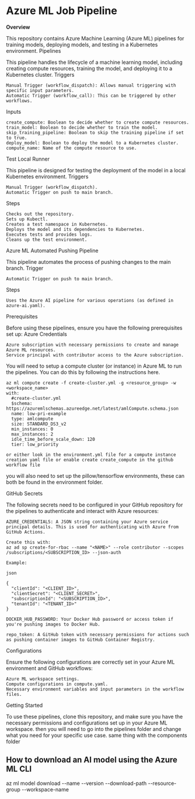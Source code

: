 # Azure ML Job Pipeline

**Overview**

This repository contains Azure Machine Learning (Azure ML) pipelines for training models, deploying models, and testing in a Kubernetes environment.
Pipelines

This pipeline handles the lifecycle of a machine learning model, including creating compute resources, training the model, and deploying it to a Kubernetes cluster.
Triggers

    Manual Trigger (workflow_dispatch): Allows manual triggering with specific input parameters.
    Automatic Trigger (workflow_call): This can be triggered by other workflows.

Inputs

    create_compute: Boolean to decide whether to create compute resources.
    train_model: Boolean to decide whether to train the model.
    skip_training_pipeline: Boolean to skip the training pipeline if set to true.
    deploy_model: Boolean to deploy the model to a Kubernetes cluster.
    compute_name: Name of the compute resource to use.

Test Local Runner

This pipeline is designed for testing the deployment of the model in a local Kubernetes environment.
Triggers

    Manual Trigger (workflow_dispatch).
    Automatic Trigger on push to main branch.

Steps

    Checks out the repository.
    Sets up Kubectl.
    Creates a test namespace in Kubernetes.
    Deploys the model and its dependencies to Kubernetes.
    Executes tests and provides logs.
    Cleans up the test environment.

Azure ML Automated Pushing Pipeline

This pipeline automates the process of pushing changes to the main branch.
Trigger

    Automatic Trigger on push to main branch.

Steps

    Uses the Azure AI pipeline for various operations (as defined in azure-ai.yaml).

Prerequisites

Before using these pipelines, ensure you have the following prerequisites set up:
Azure Credentials

    Azure subscription with necessary permissions to create and manage Azure ML resources.
    Service principal with contributor access to the Azure subscription.

You will need to setup a compute cluster (or instance) in Azure ML to run the pipelines. You can do this by following the instructions here.

    az ml compute create -f create-cluster.yml -g <resource_group> -w <workspace_name>
    with:
      #create-cluster.yml
      $schema: https://azuremlschemas.azureedge.net/latest/amlCompute.schema.json
      name: low-pri-example
      type: amlcompute
      size: STANDARD_DS3_v2
      min_instances: 0
      max_instances: 2
      idle_time_before_scale_down: 120
      tier: low_priority

    or either look in the environment.yml file for a compute instance creation yaml file or enable create create_compute in the github workflow file

you will also need to set up the pillow/tensorflow environments, these can both be found in the environment folder.

GitHub Secrets

The following secrets need to be configured in your GitHub repository for the pipelines to authenticate and interact with Azure resources:

    AZURE_CREDENTIALS: A JSON string containing your Azure service principal details. This is used for authenticating with Azure from GitHub Actions.

    Create this with:
    az ad sp create-for-rbac --name "<NAME>" --role contributor --scopes /subscriptions/<SUBSCRIPTION_ID> --json-auth

    Example:

    json

    {
      "clientId": "<CLIENT_ID>",
      "clientSecret": "<CLIENT_SECRET>",
      "subscriptionId": "<SUBSCRIPTION_ID>",
      "tenantId": "<TENANT_ID>"
    }

    DOCKER_HUB_PASSWORD: Your Docker Hub password or access token if you're pushing images to Docker Hub.

    repo_token: A GitHub token with necessary permissions for actions such as pushing container images to GitHub Container Registry.

Configurations

Ensure the following configurations are correctly set in your Azure ML environment and GitHub workflows:

    Azure ML workspace settings.
    Compute configurations in compute.yaml.
    Necessary environment variables and input parameters in the workflow files.

Getting Started

To use these pipelines, clone this repository, and make sure you have the necessary permissions and configurations set up in your Azure ML workspace.
then you will need to go into the pipelines folder and change what you need for your specific use case.
same thing with the components folder

## How to download an AI model using the Azure ML CLI

az ml model download --name <name> --version <version> --download-path <path> --resource-group <resource-group> --workspace-name <workspace-name>
